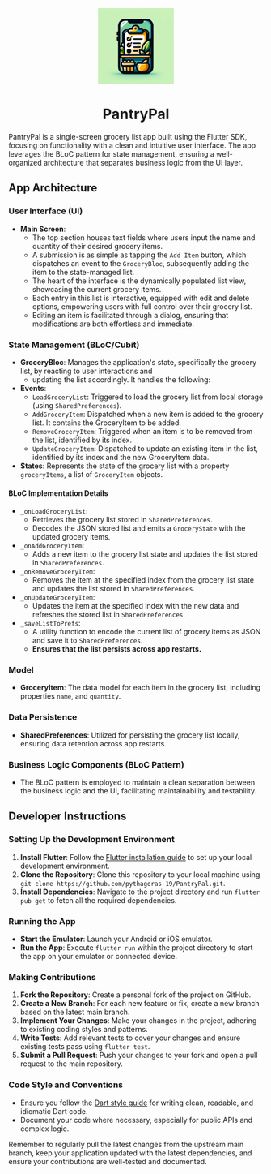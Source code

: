 <p align="center">
  <img src="./PantryPal_logo.jpg" width="150"/>
</p>

<h1 align="center">PantryPal</h1>

PantryPal is a single-screen grocery list app built using the Flutter SDK, focusing on functionality with a clean and intuitive user interface. The app leverages the BLoC pattern for state management, ensuring a well-organized architecture that separates business logic from the UI layer.

## App Architecture

### User Interface (UI)

- **Main Screen**: 
  - The top section houses text fields where users input the name and quantity of their desired grocery items. 
  - A submission is as simple as tapping the `Add Item` button, which dispatches an event to the `GroceryBloc`, 
  subsequently adding the item to the state-managed list. 
  - The heart of the interface is the dynamically populated list view, showcasing the current grocery items. 
  - Each entry in this list is interactive, equipped with edit and delete options, empowering users with full control over their grocery list. 
  - Editing an item is facilitated through a dialog, ensuring that modifications are both effortless and immediate.
### State Management (BLoC/Cubit)
- **GroceryBloc**: Manages the application's state, specifically the grocery list, by reacting to user interactions and 
  - updating the list accordingly. It handles the following:
- **Events**:
  - `LoadGroceryList`: Triggered to load the grocery list from local storage (using `SharedPreferences`).
  - `AddGroceryItem`: Dispatched when a new item is added to the grocery list. It contains the GroceryItem to be added.
  - `RemoveGroceryItem`: Triggered when an item is to be removed from the list, identified by its index. 
  - `UpdateGroceryItem`: Dispatched to update an existing item in the list, identified by its index and the new GroceryItem data.
- **States**:
    Represents the state of the grocery list with a property `groceryItems`, a list of `GroceryItem` objects.
#### BLoC Implementation Details
- `_onLoadGroceryList`: 
  - Retrieves the grocery list stored in `SharedPreferences`.
  - Decodes the JSON stored list and emits a `GroceryState` with the updated grocery items.
- `_onAddGroceryItem`:
  - Adds a new item to the grocery list state and updates the list stored in `SharedPreferences`.
- `_onRemoveGroceryItem`:
  - Removes the item at the specified index from the grocery list state and updates the list stored in `SharedPreferences`.
- `_onUpdateGroceryItem`:
  - Updates the item at the specified index with the new data and refreshes the stored list in `SharedPreferences`.
- `_saveListToPrefs`:
  - A utility function to encode the current list of grocery items as JSON and save it to `SharedPreferences`.
  - **Ensures that the list persists across app restarts.**
### Model

- **GroceryItem**: The data model for each item in the grocery list, including properties `name`, and `quantity`.

### Data Persistence

- **SharedPreferences**: Utilized for persisting the grocery list locally, ensuring data retention across app restarts.

### Business Logic Components (BLoC Pattern)

- The BLoC pattern is employed to maintain a clean separation between the business logic and the UI, facilitating maintainability and testability.

## Developer Instructions

### Setting Up the Development Environment

1. **Install Flutter**: Follow the [Flutter installation guide](https://docs.flutter.dev/get-started/install) to set up your local development environment.
2. **Clone the Repository**: Clone this repository to your local machine using `git clone https://github.com/pythagoras-19/PantryPal.git`.
3. **Install Dependencies**: Navigate to the project directory and run `flutter pub get` to fetch all the required dependencies.

### Running the App

- **Start the Emulator**: Launch your Android or iOS emulator.
- **Run the App**: Execute `flutter run` within the project directory to start the app on your emulator or connected device.

### Making Contributions

1. **Fork the Repository**: Create a personal fork of the project on GitHub.
2. **Create a New Branch**: For each new feature or fix, create a new branch based on the latest main branch.
3. **Implement Your Changes**: Make your changes in the project, adhering to existing coding styles and patterns.
4. **Write Tests**: Add relevant tests to cover your changes and ensure existing tests pass using `flutter test`.
5. **Submit a Pull Request**: Push your changes to your fork and open a pull request to the main repository.

### Code Style and Conventions

- Ensure you follow the [Dart style guide](https://dart.dev/guides/language/effective-dart/style) for writing clean, readable, and idiomatic Dart code.
- Document your code where necessary, especially for public APIs and complex logic.

Remember to regularly pull the latest changes from the upstream main branch, keep your application updated with the latest dependencies, and ensure your contributions are well-tested and documented.
